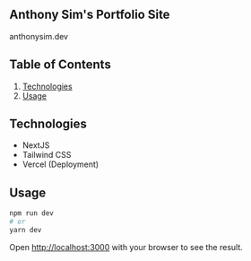 ## Anthony Sim's Portfolio Site

anthonysim.dev

## Table of Contents

1. [Technologies](#Technologies)
2. [Usage](#Usage)

## Technologies
- NextJS
- Tailwind CSS
- Vercel (Deployment)

## Usage

```bash
npm run dev
# or
yarn dev
```

Open [http://localhost:3000](http://localhost:3000) with your browser to see the result.

